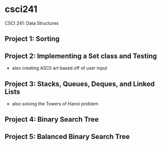 # csci241
CSCI 241: Data Structures
## Project 1: Sorting

## Project 2: Implementing a Set class and Testing
- also creating ASCII art based off of user input

## Project 3: Stacks, Queues, Deques, and Linked Lists
- also solving the Towers of Hanoi problem

## Project 4: Binary Search Tree

## Project 5: Balanced Binary Search Tree

